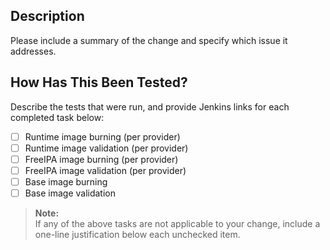## Description

Please include a summary of the change and specify which issue it addresses.

## How Has This Been Tested?

Describe the tests that were run, and provide Jenkins links for each completed task below:

- [ ] Runtime image burning (per provider)
- [ ] Runtime image validation (per provider)
- [ ] FreeIPA image burning (per provider)
- [ ] FreeIPA image validation (per provider)
- [ ] Base image burning
- [ ] Base image validation

> **Note:**  
> If any of the above tasks are not applicable to your change, include a one-line justification below each unchecked item.